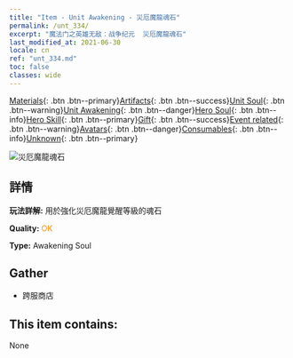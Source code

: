 ```yaml
---
title: "Item - Unit Awakening - 災厄魔龍魂石"
permalink: /unt_334/
excerpt: "魔法门之英雄无敌：战争纪元  災厄魔龍魂石"
last_modified_at: 2021-06-30
locale: cn
ref: "unt_334.md"
toc: false
classes: wide
---
```

 [Materials](/ItemsCN/){: .btn .btn--primary}[Artifacts](/ItemsCN/Artifacts/){: .btn .btn--success}[Unit Soul](/ItemsCN/UnitSoul/){: .btn .btn--warning}[Unit Awakening](/ItemsCN/UnitAwakening/){: .btn .btn--danger}[Hero Soul](/ItemsCN/HeroSoul/){: .btn .btn--info}[Hero Skill](/ItemsCN/HeroSkill/){: .btn .btn--primary}[Gift](/ItemsCN/Gift/){: .btn .btn--success}[Event related](/ItemsCN/Events/){: .btn .btn--warning}[Avatars](/ItemsCN/Avatars/){: .btn .btn--danger}[Consumables](/ItemsCN/Consumables/){: .btn .btn--info}[Unknown](/ItemsCN/Unknown/){: .btn .btn--primary}

 ![災厄魔龍魂石](/images/u/tia_heilong.jpg)

## 詳情
 **玩法詳解:** 用於強化災厄魔龍覺醒等級的魂石

 **Quality:** <span style="color: #FF8C00">OK</span>

 **Type:** Awakening Soul

## Gather

*    跨服商店 

## This item contains:

  None


